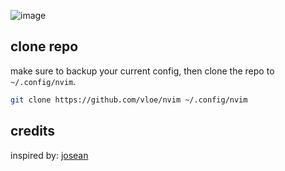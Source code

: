 ![image](https://vloe-imgs.s3.eu-west-2.amazonaws.com/nvim.png)

## clone repo

make sure to backup your current config, then clone the repo to `~/.config/nvim`.

```sh
git clone https://github.com/vloe/nvim ~/.config/nvim
```

## credits

inspired by: [josean](https://www.josean.com/posts/how-to-setup-neovim-2024)
